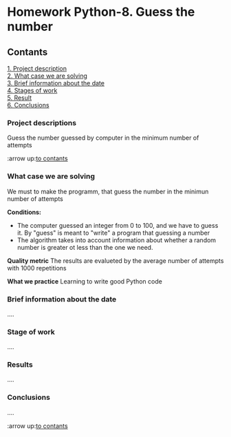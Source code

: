 # Homework Python-8. Guess the number

## Contants
[1. Project description](https://github.com/NameErrop/learning_of_DS/tree/main/Python8_Homework/Projact_description)  
[2. What case we are solving](https://github.com/NameErrop/learning_of_DS/tree/main/Python8_Homework/What_case_we_are_solving)  
[3. Brief information about the date](https://github.com/NameErrop/learning_of_DS/tree/main/Python8_Homework/Brief_informatiom_about_the_date)  
[4. Stages of work](https://github.com/NameErrop/learning_of_DS/tree/main/Python8_Homework/Stages_of_work)  
[5. Result](https://github.com/NameErrop/learning_of_DS/tree/main/Python8_Homework/Results)  
[6. Conclusions](https://github.com/NameErrop/learning_of_DS/tree/main/Python8_Homework/Conclusions)

### Project descriptions
Guess the number guessed by computer in the minimum number of attempts

:arrow up:[to contants]()


### What case we are solving
We must to make the programm, that guess the number in the minimun number of attempts

**Conditions:**
- The computer guessed an integer from 0 to 100, and we have to guess it. By "guess" is meant to "write" a program that guessing a number
- The algorithm takes into account information about whether a random number is greater ot less than the one we need.

**Quality metric**
The results are evalueted by the average number of attempts with 1000 repetitions

**What we practice**
Learning to write good Python code


### Brief information about the date

....


### Stage of work 

....


### Results

....


### Conclusions

....

:arrow up:[to contants](https://github.com/NameErrop/learning_of_DS/blob/main/project_0/README.md#Contants)